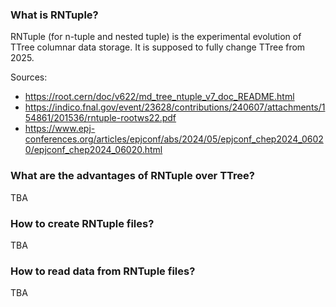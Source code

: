 ### What is RNTuple?
RNTuple (for n-tuple and nested tuple) is the experimental evolution of TTree columnar data storage. It is supposed to fully change TTree from 2025.

Sources:
- https://root.cern/doc/v622/md_tree_ntuple_v7_doc_README.html
- https://indico.fnal.gov/event/23628/contributions/240607/attachments/154861/201536/rntuple-rootws22.pdf
- https://www.epj-conferences.org/articles/epjconf/abs/2024/05/epjconf_chep2024_06020/epjconf_chep2024_06020.html

### What are the advantages of RNTuple over TTree?
TBA

### How to create RNTuple files?
TBA

### How to read data from RNTuple files?
TBA

